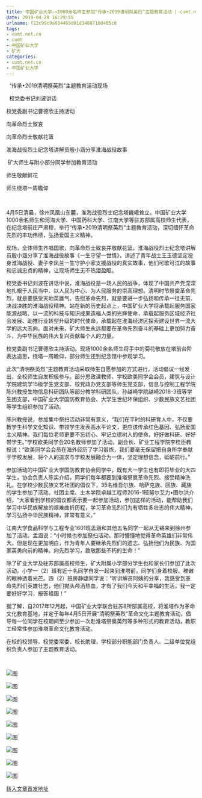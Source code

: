 ```yaml
---
title: 中国矿业大学->1000余名师生参加“传承•2019清明祭英烈”主题教育活动 | cumt.net.cn
date: 2019-04-28 16:29:55
urlname: f22c99c9a934469d81d3408710d405c8
tags: 
- cumt.net.cn
- cumt
- 中国矿业大学
- 矿大
categories:
- cumt.net.cn
- 中国矿业大学
---
```


  “传承•2019清明祭英烈”主题教育活动现场

  校党委书记刘波讲话

校党委副书记曹德欣主持活动

向革命烈士致哀  

向革命烈士敬献花篮

淮海战役烈士纪念塔讲解员殷小涵分享淮海战役故事

 矿大师生与附小部分同学参加教育活动

师生敬献鲜花

师生绕塔一周瞻仰  

  

4月5日清晨，徐州凤凰山东麓，淮海战役烈士纪念塔巍峨耸立。中国矿业大学1000余名师生和河海大学、中国药科大学、江南大学等驻苏部属高校师生代表，在纪念塔前庄严肃穆，举行“传承•2019清明祭英烈”主题教育活动，深切缅怀革命先烈的丰功伟绩，弘扬爱国主义精神。

现场，全体师生齐唱国歌，向革命烈士致哀并敬献花篮。淮海战役烈士纪念塔讲解员殷小涵分享了淮海战役故事《一生守望一世情》，讲述了青年战士王玉德坚定投身淮海战役、妻子李凤兰一生守护小家支援战役的真实故事，他们可歌可泣的故事和忠诚忠贞的精神，让现场师生无不热泪盈眶。

校党委书记刘波在讲话中说，淮海战役是一场人民的战争，体现了中国共产党深深地扎根于人民当中、以人民为中心、为人民服务的崇高理想。清明时节祭奠革命先烈，就是要感受天地英雄气、告慰革命先烈，就是要进一步弘扬和传承一往无前、决战决胜的淮海战役精神。站在新的历史起点上，中国矿业大学将承载起服务国家能源战略、以一流的科技与知识成果造福人类的光辉使命，承载起服务区域经济社会发展、助推行业转型升级的时代使命，承载起在淮海经济区探索建设世界一流大学的远大志向。面对未来，矿大师生永远都要在革命先烈奋斗的基础上更加努力奋斗，为中华民族的伟大复兴贡献每个人的力量。

校党委副书记曹德欣主持活动。现场1000余名师生将手中的菊花敬放在塔前台阶表达追思，绕塔一周瞻仰，部分师生还到纪念馆中参观学习。

此次“清明祭英烈”主题教育活动采取师生自愿参加的方式进行，活动倡议一经发出，全校师生自发积极参与。部分思政课教师、学校欧美同学会会员，建筑与设计学院建筑学15级学生党支部、校党政办党支部等师生党支部，信息与控制工程学院陈兴教授生物信息科研团队等部分教学科研团队，孙越崎学院越崎2018-3班等学生团支部，中国矿业大学国防教育协会、大学生世纪环保组织、少数民族文艺社团等学生组织参加了活动。

陈兴教授说，参加集中祭扫活动非常有意义，“我们在平时的科研育人中，不仅要教学生科学文化知识、带领学生发表高水平论文，更应该传承红色基因、弘扬爱国主义精神。我们每位老师更要不忘初心、牢记立德树人的使命，好好做科研、好好带学生。”学校欧美同学会20名教师参加了活动，副会长、矿业工程学院李桂臣教授说：“欧美同学会会员在海外经历了学习锻炼，我们要毫无保留把自身所学奉献于学校发展，将个人的追求与学校发展融合为一体，坚定理想信念，砥砺前行。”

参加活动的中国矿业大学国防教育协会同学中，既有大一学生也有即将毕业的大四学生，协会负责人陈实介绍，同学们每年都要到淮塔祭奠革命先烈、接受精神洗礼。在学校少数民族文艺社团的倡议下，35名维吾尔族、哈萨克族、回族、藏族的学生参加了活动。社团主席、土木学院卓越工程师2016-1班努尔艾力•图尔洪介绍，“大家看到学校的倡议都表示要一起参加活动，参加这样的活动，能帮助我们学习中华民族解放的艰难曲折历程，学习革命先烈们为有牺牲多壮志的伟大精神，学习弘扬中华民族精神，非常有意义。”

江南大学食品科学与工程专业1601班孟涵和其他五名同学一起从无锡来到徐州参加了活动。孟涵说：“小时候也参加祭扫活动，那时懵懂地觉得革命英雄们非常伟大。但是现在更加明白，作为青年人要继承先烈们的遗志、弘扬他们为民族、为国家英勇向前的精神。向先烈学习，致敬那些不朽的生命！”

除了矿业大学及驻苏部属高校师生，矿大附属小学部分学生也和家长们参加了此次活动。小学一（2）班有近十名同学自发一起来到淮塔前，同学们身着校服、稚嫩的眼神透着光芒。四（2）班房静婕同学说：“听讲解员阿姨的分享，我感受到革命先烈们英雄壮志，他们抛头颅洒热血，才有了我们今天和平幸福的生活。我一定要好好学习，报答祖国！”

据了解，自2017年12月起，中国矿业大学联合驻苏8所部属高校，将淮塔作为革命文化教育基地，并定于每年4月5日开展“清明祭英烈”革命文化主题教育活动，倡导每一位同学在校期间至少参加一次赴淮塔祭奠英烈等多种形式的教育活动，教职工经常性参加淮塔革命文化教育活动。

在校的校领导、校党委常委、校长助理，学校部分职能部门负责人、二级单位党组织负责人参加了主题教育活动。

  

![图](http://xwzx.cumt.edu.cn/_upload/article/images/4d/bf/b65937464b068bdabb909b8a7544/d0bdf1d3-5e39-4aab-8db0-b35b02897ec2.jpg)

![图](http://xwzx.cumt.edu.cn/_upload/article/images/4d/bf/b65937464b068bdabb909b8a7544/61994ccf-d5d7-4a41-897c-281b8615354a.jpg)

![图](http://xwzx.cumt.edu.cn/_upload/article/images/4d/bf/b65937464b068bdabb909b8a7544/b6c96e1b-66ec-45fd-ac54-de77f3db2d19.jpg)

![图](http://xwzx.cumt.edu.cn/_upload/article/images/4d/bf/b65937464b068bdabb909b8a7544/8204b4da-8cff-4ba7-b89d-45fdf510a2d8.jpg)

![图](http://xwzx.cumt.edu.cn/_upload/article/images/4d/bf/b65937464b068bdabb909b8a7544/764460ab-3378-4f48-8207-14cb4dbb75c9.jpg)

![图](http://xwzx.cumt.edu.cn/_upload/article/images/4d/bf/b65937464b068bdabb909b8a7544/9cf188e2-bf5a-4ffc-9247-0091314fd75c.jpg)

![图](http://xwzx.cumt.edu.cn/_upload/article/images/4d/bf/b65937464b068bdabb909b8a7544/8e5d8689-a396-437a-9969-ff8e693467b8.jpg)

![图](http://xwzx.cumt.edu.cn/_upload/article/images/4d/bf/b65937464b068bdabb909b8a7544/42ebdefa-cb32-4200-a3fe-f47db4d007b8.jpg)

![图](http://xwzx.cumt.edu.cn/_upload/article/images/4d/bf/b65937464b068bdabb909b8a7544/1b2fe9d6-7cdc-482e-a727-02895d8342a4.jpg)

[转入文章首发地址](http://xwzx.cumt.edu.cn/e9/b0/c513a518576/page.htm)